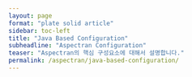 ```yaml
---
layout: page
format: "plate solid article"
sidebar: toc-left
title: "Java Based Configuration"
subheadline: "Aspectran Configuration"
teaser: "Aspectran의 핵심 구성요소에 대해서 설명합니다."
permalink: /aspectran/java-based-configuration/
---
```



